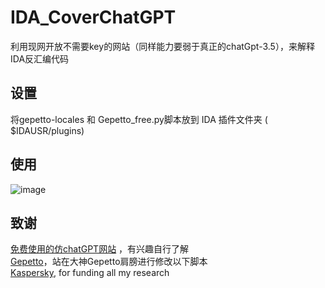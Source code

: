 # IDA_CoverChatGPT
利用现网开放不需要key的网站（同样能力要弱于真正的chatGpt-3.5），来解释IDA反汇编代码

## 设置
将gepetto-locales 和 Gepetto_free.py脚本放到 IDA 插件文件夹 ( $IDAUSR/plugins)

## 使用
![image](https://user-images.githubusercontent.com/50468890/234507994-08d493ce-8645-4822-ad45-9f97cac2c6e1.png)

## 致谢
[免费使用的仿chatGPT网站](https://chat12.yqcloud.top)  ，有兴趣自行了解  
[Gepetto](https://github.com/JusticeRage/Gepetto)，站在大神Gepetto肩膀进行修改以下脚本  
[Kaspersky](https://www.kaspersky.com/), for funding all my research
